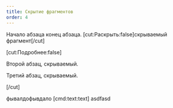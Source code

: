 ```yaml
---
title: Скрытие фрагментов
order: 4
---
```


Начало абзаца конец абзаца. [cut:Раскрыть:false]скрываемый  фрагмент[/cut]

[cut:Подробнеe:false]

Второй абзац, скрываемый.

Третий абзац, скрываемый.

[/cut]

фывалдофывдало [cmd:text:text] asdfasd